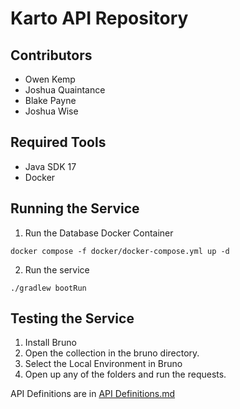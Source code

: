 # Karto API Repository

## Contributors

- Owen Kemp
- Joshua Quaintance
- Blake Payne
- Joshua Wise

## Required Tools

- Java SDK 17
- Docker

## Running the Service

1. Run the Database Docker Container

```
docker compose -f docker/docker-compose.yml up -d
```

2. Run the service

```
./gradlew bootRun
```

## Testing the Service

1. Install Bruno
2. Open the collection in the bruno directory.
3. Select the Local Environment in Bruno
4. Open up any of the folders and run the requests.

API Definitions are in [API Definitions.md](<API Definitions.md>)